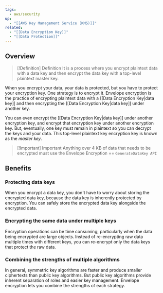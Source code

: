 ```yaml
---
tags:
  - aws/security
up:
  - "[[AWS Key Management Service (KMS)]]"
related:
  - "[[Data Encryption Key]]"
  - "[[Data Protection]]"
---
```

## Overview

>[!Definition] Definition
>It is a process where you encrypt plaintext data with a data key and then encrypt the data key with a top-level plaintext master key.

When you encrypt your data, your data is protected, but you have to protect your encryption key. One strategy is to encrypt it. Envelope encryption is the practice of encrypting plaintext data with a [[Data Encryption Key|data key]] and then encrypting the [[Data Encryption Key|data key]] under another key.

You can even encrypt the [[Data Encryption Key|data key]] under another encryption key, and encrypt that encryption key under another encryption key. But, eventually, one key must remain in plaintext so you can decrypt the keys and your data. This top-level plaintext key encryption key is known as the _master key_.


>[!Important] Important
> Anything over 4 KB of data that needs to be encrypted must use the Envelope Encryption == `GenerateDataKey API`

## Benefits

### Protecting data keys
When you encrypt a data key, you don't have to worry about storing the encrypted data key, because the data key is inherently protected by encryption. You can safely store the encrypted data key alongside the encrypted data.

### Encrypting the same data under multiple keys

Encryption operations can be time consuming, particularly when the data being encrypted are large objects. Instead of re-encrypting raw data multiple times with different keys, you can re-encrypt only the data keys that protect the raw data.

### Combining the strengths of multiple algorithms

In general, symmetric key algorithms are faster and produce smaller ciphertexts than public key algorithms. But public key algorithms provide inherent separation of roles and easier key management. Envelope encryption lets you combine the strengths of each strategy.


